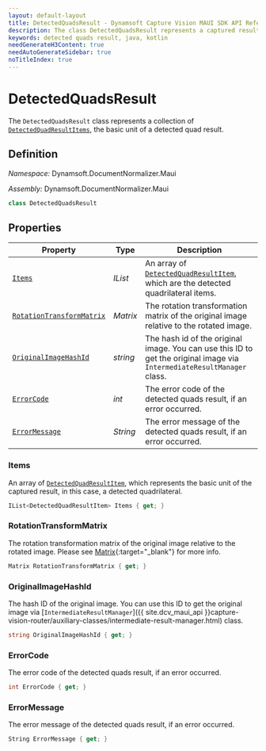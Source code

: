 ```yaml
---
layout: default-layout
title: DetectedQuadsResult - Dynamsoft Capture Vision MAUI SDK API Reference
description: The class DetectedQuadsResult represents a captured result whose type is detected quads, which contains an array of DetectedQuadResultItems and the rotation transformation matrix of the original image relative to the rotated image.
keywords: detected quads result, java, kotlin
needGenerateH3Content: true
needAutoGenerateSidebar: true
noTitleIndex: true
---
```


# DetectedQuadsResult

The `DetectedQuadsResult` class represents a collection of [`DetectedQuadResultItems`](detected-quad-result-item.md), the basic unit of a detected quad result.

## Definition

*Namespace:* Dynamsoft.DocumentNormalizer.Maui

*Assembly:* Dynamsoft.DocumentNormalizer.Maui

```csharp
class DetectedQuadsResult
```

## Properties

| Property | Type | Description |
| -------- | ---- | ----------- |
| [`Items`](#items) | *IList<DetectedQuadResultItem>* | An array of [`DetectedQuadResultItem`](./detected-quad-result-item.md), which are the detected quadrilateral items. |
| [`RotationTransformMatrix`](#rotationtransformmatrix) | *Matrix* | The rotation transformation matrix of the original image relative to the rotated image. |
| [`OriginalImageHashId`](#originalimagehashid) | *string* | The hash id of the original image. You can use this ID to get the original image via `IntermediateResultManager` class. |
| [`ErrorCode`](#errorcode) | *int* | The error code of the detected quads result, if an error occurred. |
| [`ErrorMessage`](#errormessage) | *String* | The error message of the detected quads result, if an error occurred. |

### Items

An array of [`DetectedQuadResultItem`](./detected-quad-result-item.md), which represents the basic unit of the captured result, in this case, a detected quadrilateral.

```csharp
IList<DetectedQuadResultItem> Items { get; }
```

### RotationTransformMatrix

The rotation transformation matrix of the original image relative to the rotated image. Please see [Matrix](https://learn.microsoft.com/en-us/dotnet/api/microsoft.maui.controls.shapes.matrix?view=net-maui-8.0){:target="_blank"} for more info.

```csharp
Matrix RotationTransformMatrix { get; }
```

### OriginalImageHashId

The hash ID of the original image. You can use this ID to get the original image via [`IntermediateResultManager`]({{ site.dcv_maui_api }}capture-vision-router/auxiliary-classes/intermediate-result-manager.html) class.

```csharp
string OriginalImageHashId { get; }
```

### ErrorCode

The error code of the detected quads result, if an error occurred.

```csharp
int ErrorCode { get; }
```

### ErrorMessage

The error message of the detected quads result, if an error occurred.

```csharp
String ErrorMessage { get; }
```
